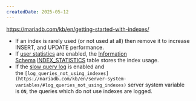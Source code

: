 ```yaml
---
createdDate: 2025-05-12
---
```

https://mariadb.com/kb/en/getting-started-with-indexes/

- If an index is rarely used (or not used at all) then remove it to increase INSERT, and UPDATE performance.
- If [user statistics](https://mariadb.com/kb/en/user-statistics/) are enabled, the [Information Schema](https://mariadb.com/kb/en/information-schema/) [INDEX_STATISTICS](https://mariadb.com/kb/en/information-schema-index_statistics-table/) table stores the index usage.
- If the [slow query log](https://mariadb.com/kb/en/slow-query-log/) is enabled and the `[log_queries_not_using_indexes](https://mariadb.com/kb/en/server-system-variables/#log_queries_not_using_indexes)` server system variable is `ON`, the queries which do not use indexes are logged.